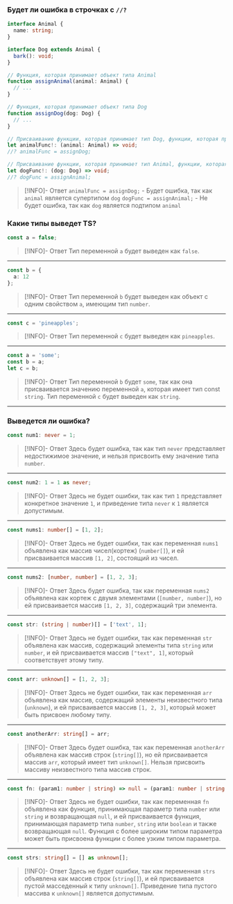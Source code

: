 ### Будет ли ошибка в строчках с `//?`

```ts
interface Animal {
  name: string;
}

interface Dog extends Animal {
  bark(): void;
}

// Функция, которая принимает объект типа Animal
function assignAnimal(animal: Animal) {
  // ...
}

// Функция, которая принимает объект типа Dog
function assignDog(dog: Dog) {
  // ...
}

// Присваивание функции, которая принимает тип Dog, функции, которая принимает тип Animal
let animalFunc!: (animal: Animal) => void;
//? animalFunc = assignDog;

// Присваивание функции, которая принимает тип Animal, функции, которая принимает тип Dog
let dogFunc!: (dog: Dog) => void;
//? dogFunc = assignAnimal;
```

> [!INFO]- Ответ
> `animalFunc = assignDog;` - Будет ошибка, так как `animal` является супертипом `dog`
> `dogFunc = assignAnimal;` - Не будет ошибка, так как `dog` является подтипом `animal`

### Какие типы выведет TS?

```typescript
const a = false;
```

> [!INFO]- Ответ
> Тип переменной `a` будет выведен как `false`.

---

```typescript
const b = {
  a: 12
};
```

> [!INFO]- Ответ
> Тип переменной `b` будет выведен как объект с одним свойством `a`, имеющим тип `number`.

---

```typescript
const c = 'pineapples';
```

> [!INFO]- Ответ
> Тип переменной `c` будет выведен как `pineapples`.

---

```typescript
const a = 'some';
const b = a;
let c = b;
```

> [!INFO]- Ответ
> Тип переменной `b` будет `some`, так как она присваивается значению переменной `a`, которая имеет тип const `string`. Тип переменной `с` будет выведен как `string`.

---

### Выведется ли ошибка?

```typescript
const num1: never = 1;
```

> [!INFO]- Ответ
> Здесь будет ошибка, так как тип `never` представляет недостижимое значение, и нельзя присвоить ему значение типа `number`.

---

```typescript
const num2: 1 = 1 as never;
```

> [!INFO]- Ответ
> Здесь не будет ошибки, так как тип `1` представляет конкретное значение `1`, и приведение типа `never` к `1` является допустимым.

---

```typescript
const nums1: number[] = [1, 2];
```

> [!INFO]- Ответ
> Здесь не будет ошибки, так как переменная `nums1` объявлена как массив чисел(кортеж) (`number[]`), и ей присваивается массив `[1, 2]`, состоящий из чисел.

---

```typescript
const nums2: [number, number] = [1, 2, 3];
```

> [!INFO]- Ответ
> Здесь будет ошибка, так как переменная `nums2` объявлена как кортеж с двумя элементами (`[number, number]`), но ей присваивается массив `[1, 2, 3]`, содержащий три элемента.

---

```typescript
const str: (string | number)[] = ['text', 1];
```

> [!INFO]- Ответ
> Здесь не будет ошибки, так как переменная `str` объявлена как массив, содержащий элементы типа `string` или `number`, и ей присваивается массив `["text", 1]`, который соответствует этому типу.

---

```typescript
const arr: unknown[] = [1, 2, 3];
```

> [!INFO]- Ответ
> Здесь не будет ошибки, так как переменная `arr` объявлена как массив, содержащий элементы неизвестного типа (`unknown`), и ей присваивается массив `[1, 2, 3]`, который может быть присвоен любому типу.

---

```typescript
const anotherArr: string[] = arr;
```

> [!INFO]- Ответ
> Здесь будет ошибка, так как переменная `anotherArr` объявлена как массив строк (`string[]`), но ей присваивается массив `arr`, который имеет тип `unknown[]`. Нельзя присвоить массиву неизвестного типа массив строк.

---

```typescript
const fn: (param1: number | string) => null = (param1: number | string | boolean) => null;
```

> [!INFO]- Ответ
> Здесь не будет ошибки, так как переменная `fn` объявлена как функция, принимающая параметр типа `number` или `string` и возвращающая `null`, и ей присваивается функция, принимающая параметр типа `number`, `string` или `boolean` и также возвращающая `null`. Функция с более широким типом параметра может быть присвоена функции с более узким типом параметра.

---

```typescript
const strs: string[] = [] as unknown[];
```

> [!INFO]- Ответ
> Здесь не будет ошибки, так как переменная `strs` объявлена как массив строк (`string[]`), и ей присваивается пустой масседенный к типу `unknown[]`. Приведение типа пустого массива к `unknown[]` является допустимым.
